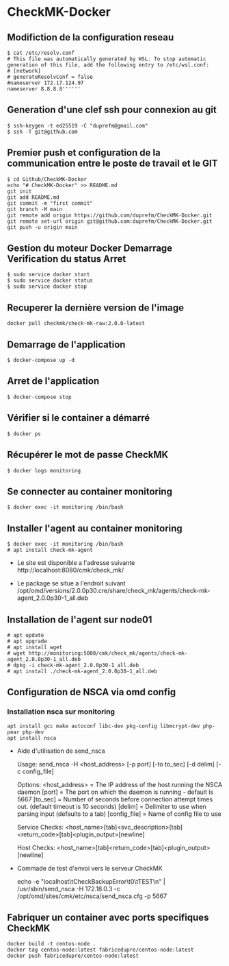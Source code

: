 # CheckMK-Docker
## Modifiction de la configuration reseau
    $ cat /etc/resolv.conf
    # This file was automatically generated by WSL. To stop automatic generation of this file, add the following entry to /etc/wsl.conf:
    # [network]
    # generateResolvConf = false
    #nameserver 172.17.124.97
    nameserver 8.8.8.8''''''

## Generation d'une clef ssh pour connexion au git
    $ ssh-keygen -t ed25519 -C "duprefm@gmail.com"
    $ ssh -T git@github.com

## Premier push et configuration de la communication entre le poste de travail et le GIT
    $ cd Github/CheckMK-Docker
    echo "# CheckMK-Docker" >> README.md
    git init
    git add README.md
    git commit -m "first commit"
    git branch -M main
    git remote add origin https://github.com/duprefm/CheckMK-Docker.git
    git remote set-url origin git@github.com:duprefm/CheckMK-Docker.git
    git push -u origin main

## Gestion du moteur Docker Demarrage Verification du status Arret
    $ sudo service docker start
    $ sudo service docker status
    $ sudo service docker stop

## Recuperer la dernière version de l'image
    docker pull checkmk/check-mk-raw:2.0.0-latest

## Demarrage de l'application
    $ docker-compose up -d

## Arret de l'application
    $ docker-compose stop

## Vérifier si le container a démarré
    $ docker ps

## Récupérer le mot de passe CheckMK
    $ docker logs monitoring

## Se connecter au container monitoring
    $ docker exec -it monitoring /bin/bash

## Installer l'agent au container monitoring
    $ docker exec -it monitoring /bin/bash
    # apt install check-mk-agent

- Le site est disponible a l'adresse suivante
http://localhost:8080/cmk/check_mk/

- Le package se situe a l'endroit suivant
/opt/omd/versions/2.0.0p30.cre/share/check_mk/agents/check-mk-agent_2.0.0p30-1_all.deb

## Installation de l'agent sur node01
    # apt update
    # apt upgrade
    # apt install wget
    # wget http://monitoring:5000/cmk/check_mk/agents/check-mk-agent_2.0.0p30-1_all.deb
    # dpkg -i check-mk-agent_2.0.0p30-1_all.deb
    # apt install ./check-mk-agent_2.0.0p30-1_all.deb

## Configuration de NSCA via omd config

### Installation nsca sur monitoring
    apt install gcc make autoconf libc-dev pkg-config libmcrypt-dev php-pear php-dev
    apt install nsca

- Aide d'utilisation de send_nsca

    Usage: send_nsca -H <host_address> [-p port] [-to to_sec] [-d delim] [-c config_file]

    Options:
     <host_address> = The IP address of the host running the NSCA daemon
     [port]         = The port on which the daemon is running - default is 5667
     [to_sec]       = Number of seconds before connection attempt times out.
                      (default timeout is 10 seconds)
     [delim]        = Delimiter to use when parsing input (defaults to a tab)
     [config_file]  = Name of config file to use


    Service Checks:
    <host_name>[tab]<svc_description>[tab]<return_code>[tab]<plugin_output>[newline]

    Host Checks:
    <host_name>[tab]<return_code>[tab]<plugin_output>[newline]

- Commade de test d'envoi vers le serveur CheckMK

    echo -e "localhost\tCheckBackupError\t0\tTEST\n" | /usr/sbin/send_nsca -H 172.18.0.3 -c /opt/omd/sites/cmk/etc/nsca/send_nsca.cfg -p 5667

## Fabriquer un container avec ports specifiques CheckMK
    docker build -t centos-node .
    docker tag centos-node:latest fabricedupre/centos-node:latest 
    docker push fabricedupre/centos-node:latest